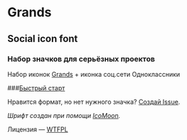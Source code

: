 # Grands
## Social icon font
### Набор значков для серьёзных проектов
Набор иконок [Grands](http://grawl.github.com/Grands/) + иконка соц.сети Одноклассники

###[Быстрый старт](http://grawl.github.com/Grands/)

Нравится формат, но нет нужного значка? [Создай Issue](https://github.com/Grawl/Grands/issues/new).

*Шрифт создан при помощи [IcoMoon](http://icomoon.io/).*

Лицензия — [WTFPL](http://ru.wikipedia.org/wiki/WTFPL)
